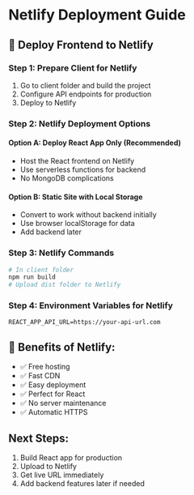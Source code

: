 # Netlify Deployment Guide

## 🚀 Deploy Frontend to Netlify

### Step 1: Prepare Client for Netlify
1. Go to client folder and build the project
2. Configure API endpoints for production
3. Deploy to Netlify

### Step 2: Netlify Deployment Options

#### Option A: Deploy React App Only (Recommended)
- Host the React frontend on Netlify
- Use serverless functions for backend
- No MongoDB complications

#### Option B: Static Site with Local Storage
- Convert to work without backend initially
- Use browser localStorage for data
- Add backend later

### Step 3: Netlify Commands
```bash
# In client folder
npm run build
# Upload dist folder to Netlify
```

### Step 4: Environment Variables for Netlify
```
REACT_APP_API_URL=https://your-api-url.com
```

## 🎯 Benefits of Netlify:
- ✅ Free hosting
- ✅ Fast CDN
- ✅ Easy deployment
- ✅ Perfect for React
- ✅ No server maintenance
- ✅ Automatic HTTPS

## Next Steps:
1. Build React app for production
2. Upload to Netlify
3. Get live URL immediately
4. Add backend features later if needed
